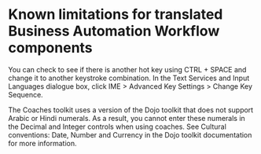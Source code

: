 # Known limitations for translated Business Automation Workflow components

You can
check to see if there is another hot key using CTRL + SPACE and change it to another keystroke
combination. In the Text Services and Input Languages dialogue box, click IME > Advanced Key Settings > Change Key Sequence.

The Coaches toolkit uses a version of the
Dojo toolkit that does not support Arabic or Hindi numerals. As a result, you cannot enter these
numerals in the Decimal and Integer controls when using coaches. See Cultural conventions: Date, Number and Currency  in the Dojo toolkit
documentation for more information.